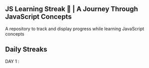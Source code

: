 
<h2>JS Learning Streak 📘 | A Journey Through JavaScript Concepts</h2>
A repository to track and display progress while learning JavaScript concepts

<h2>Daily Streaks</h2>

DAY 1 :

